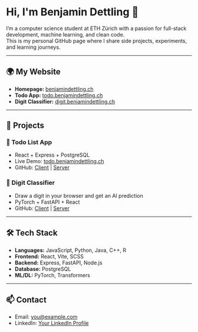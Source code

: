 # Hi, I'm Benjamin Dettling 👋

I’m a computer science student at ETH Zürich with a passion for full-stack development, machine learning, and clean code.  
This is my personal GitHub page where I share side projects, experiments, and learning journeys.

---

## 🌍 My Website
- **Homepage:** [benjamindettling.ch](https://benjamindettling.ch)
- **Todo App:** [todo.benjamindettling.ch](https://todo.benjamindettling.ch)
- **Digit Classifier:** [digit.benjamindettling.ch](https://digit.benjamindettling.ch)

---

## 🚀 Projects

### 📝 Todo List App
- React + Express + PostgreSQL
- Live Demo: [todo.benjamindettling.ch](https://todo.benjamindettling.ch)
- GitHub: [Client](https://github.com/benjamindettling/pern-todo-client) | [Server](https://github.com/benjamindettling/pern-todo-server)

### 🔢 Digit Classifier
- Draw a digit in your browser and get an AI prediction
- PyTorch + FastAPI + React
- GitHub: [Client](https://github.com/benjamindettling/digit-classifier-client) | [Server](https://github.com/benjamindettling/digit-classifier-server)

---

## 🛠 Tech Stack

- **Languages:** JavaScript, Python, Java, C++, R
- **Frontend:** React, Vite, SCSS
- **Backend:** Express, FastAPI, Node.js
- **Database:** PostgreSQL
- **ML/DL:** PyTorch, Transformers

---

## 📫 Contact

- Email: [you@example.com](benjamin@benjamindettling.ch)
- LinkedIn: [Your LinkedIn Profile](https://www.linkedin.com/in/benjamindettling/)










<!--
**benjamindettling/benjamindettling** is a ✨ _special_ ✨ repository because its `README.md` (this file) appears on your GitHub profile.

Here are some ideas to get you started:

- 🔭 I’m currently working on ...
- 🌱 I’m currently learning ...
- 👯 I’m looking to collaborate on ...
- 🤔 I’m looking for help with ...
- 💬 Ask me about ...
- 📫 How to reach me: ...
- 😄 Pronouns: ...
- ⚡ Fun fact: ...
-->
